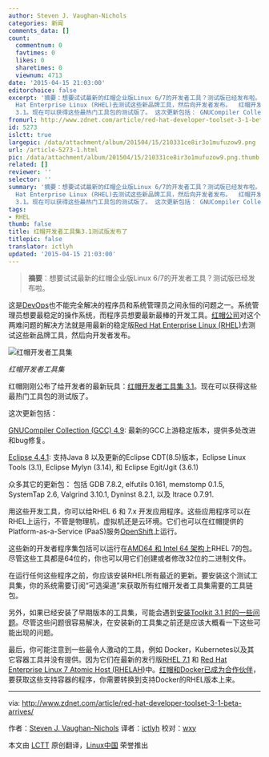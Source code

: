 ```yaml
---
author: Steven J. Vaughan-Nichols
categories: 新闻
comments_data: []
count:
  commentnum: 0
  favtimes: 0
  likes: 0
  sharetimes: 0
  viewnum: 4713
date: '2015-04-15 21:03:00'
editorchoice: false
excerpt: '摘要：想要试试最新的红帽企业版Linux 6/7的开发者工具？测试版已经发布啦。  这是DevOps也不能完全解决的程序员和系统管理员之间永恒的问题之一。系统管理员想要最稳定的操作系统，而程序员想要最新最棒的开发工具。红帽公司对这个两难问题的解决方法就是用最新的稳定版Red
  Hat Enterprise Linux (RHEL)去测试这些新品牌工具，然后向开发者发布。  红帽开发者工具集 红帽刚刚公布了给开发者的最新玩具：红帽开发者工具集
  3.1。现在可以获得这些最热门工具包的测试版了。 这次更新包括： GNUCompiler Collection (GCC) 4.9: 最新的GCC上游'
fromurl: http://www.zdnet.com/article/red-hat-developer-toolset-3-1-beta-arrives/
id: 5273
islctt: true
largepic: /data/attachment/album/201504/15/210331ce8ir3o1mufuzow9.png
url: /article-5273-1.html
pic: /data/attachment/album/201504/15/210331ce8ir3o1mufuzow9.png.thumb.jpg
related: []
reviewer: ''
selector: ''
summary: '摘要：想要试试最新的红帽企业版Linux 6/7的开发者工具？测试版已经发布啦。  这是DevOps也不能完全解决的程序员和系统管理员之间永恒的问题之一。系统管理员想要最稳定的操作系统，而程序员想要最新最棒的开发工具。红帽公司对这个两难问题的解决方法就是用最新的稳定版Red
  Hat Enterprise Linux (RHEL)去测试这些新品牌工具，然后向开发者发布。  红帽开发者工具集 红帽刚刚公布了给开发者的最新玩具：红帽开发者工具集
  3.1。现在可以获得这些最热门工具包的测试版了。 这次更新包括： GNUCompiler Collection (GCC) 4.9: 最新的GCC上游'
tags:
- RHEL
thumb: false
title: 红帽开发者工具集3.1测试版发布了
titlepic: false
translator: ictlyh
updated: '2015-04-15 21:03:00'
---
```



> 
> **摘要**：想要试试最新的红帽企业版Linux 6/7的开发者工具？测试版已经发布啦。
> 
> 
> 


这是[DevOps](http://blogs.csc.com/2015/02/03/devops-theory-for-beginners/)也不能完全解决的程序员和系统管理员之间永恒的问题之一。系统管理员想要最稳定的操作系统，而程序员想要最新最棒的开发工具。[红帽公司](http://www.redhat.com/en)对这个两难问题的解决方法就是用最新的稳定版[Red Hat Enterprise Linux (RHEL)](http://www.redhat.com/en/technologies/linux-platforms/enterprise-linux)去测试这些新品牌工具，然后向开发者发布。


![红帽开发者工具集](/data/attachment/album/201504/15/210331ce8ir3o1mufuzow9.png)


*红帽开发者工具集*


红帽刚刚公布了给开发者的最新玩具：[红帽开发者工具集 3.1](http://www.redhat.com/en/about/blog/red-hat-developer-toolset-31-beta-now-available)。现在可以获得这些最热门工具包的测试版了。


这次更新包括：


[GNUCompiler Collection (GCC) 4.9](https://gcc.gnu.org/gcc-4.9/): 最新的GCC上游稳定版本，提供多处改进和bug修复。


[Eclipse 4.4.1](https://projects.eclipse.org/projects/eclipse/releases/4.4.1): 支持Java 8 以及更新的Eclipse CDT(8.5)版本，Eclipse Linux Tools (3.1), Eclipse Mylyn (3.14), 和 Eclipse Egit/Jgit (3.6.1)


众多其它的更新包： 包括 GDB 7.8.2, elfutils 0.161, memstomp 0.1.5, SystemTap 2.6, Valgrind 3.10.1, Dyninst 8.2.1, 以及 ltrace 0.7.91.


用这些开发工具，你可以给RHEL 6 和 7.x 开发应用程序。这些应用程序可以在RHEL上运行，不管是物理机，虚拟机还是云环境。它们也可以在红帽提供的Platform-as-a-Service (PaaS)服务[OpenShift](https://www.openshift.com/)上运行。


这些新的开发者程序集包括可以运行在[AMD64 和 Intel 64 架构](https://access.redhat.com/documentation/en-US/Red_Hat_Developer_Toolset/3-Beta/html/3.1_Release_Notes/System_Requirements.html)上RHEL 7的包。尽管这些工具都是64位的，你也可以用它们创建或者修改32位的二进制文件。


在运行任何这些程序之前，你应该安装RHEL所有最近的更新。要安装这个测试工具集，你的系统需要订阅“可选渠道”来获取所有红帽开发者工具集需要的工具链包。


另外，如果已经安装了早期版本的工具集，可能会遇到[安装Toolkit 3.1 时的一些问题](https://access.redhat.com/documentation/en-US/Red_Hat_Developer_Toolset/3-Beta/html/3.1_Release_Notes/DTS3.1_Release.html#Known_Issues)。尽管这些问题很容易解决，在安装新的工具集之前还是应该大概看一下这些可能出现的问题。


最后，你可能注意到一些最令人激动的工具，例如 Docker，Kubernetes以及其它容器工具并没有提供。因为它们在最新的发行版[RHEL 7.1](http://www.zdnet.com/article/red-hat-7-1-is-here-centos-7-1-is-coming-soon/) 和 [Red Hat Enterprise Linux 7 Atomic Host (RHELAH)](http://www.zdnet.com/article/red-hat-buys-into-docker-containers-with-atomic-host/)中。[红帽和Docker已成为合作伙伴](http://www.zdnet.com/article/red-hat-partners-with-docker-to-create-linuxdocker-software-stack/)，要获取这些支持容器的程序，你需要转换到支持Docker的RHEL版本上来。




---


via: <http://www.zdnet.com/article/red-hat-developer-toolset-3-1-beta-arrives/>


作者：[Steven J. Vaughan-Nichols](http://www.zdnet.com/meet-the-team/us/sjvn/) 译者：[ictlyh](https://github.com/ictlyh) 校对：[wxy](https://github.com/wxy)


本文由 [LCTT](https://github.com/LCTT/TranslateProject) 原创翻译，[Linux中国](http://linux.cn/) 荣誉推出